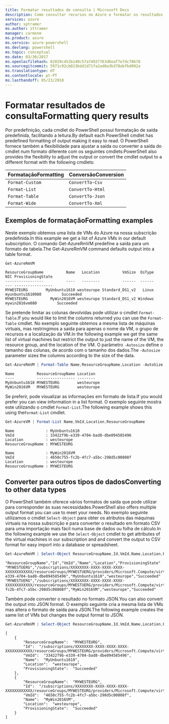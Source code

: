 ```yaml
---
title: Formatar resultados de consulta | Microsoft Docs
description: Como consultar recursos no Azure e formatar os resultados.
services: azure
author: sptramer
ms.author: sttramer
manager: carmonm
ms.product: azure
ms.service: azure-powershell
ms.devlang: powershell
ms.topic: conceptual
ms.date: 03/30/2017
ms.openlocfilehash: 62029c452b140c57a74937763d6eaf7e7dc78678
ms.sourcegitcommit: 5971c92cb023bdd1d71fa2ad0a3b378abfbd092a
ms.translationtype: HT
ms.contentlocale: pt-PT
ms.lasthandoff: 05/23/2018
---
```

# <a name="formatting-query-results"></a><span data-ttu-id="69be0-103">Formatar resultados de consulta</span><span class="sxs-lookup"><span data-stu-id="69be0-103">Formatting query results</span></span>

<span data-ttu-id="69be0-104">Por predefinição, cada cmdlet do PowerShell possui formatação de saída predefinida, facilitando a leitura.</span><span class="sxs-lookup"><span data-stu-id="69be0-104">By default each PowerShell cmdlet has predefined formatting of output making it easy to read.</span></span>  <span data-ttu-id="69be0-105">O PowerShell fornece também a flexibilidade para ajustar a saída ou converter a saída do cmdlet num formato diferente com os seguintes cmdlets:</span><span class="sxs-lookup"><span data-stu-id="69be0-105">PowerShell also provides the flexibility to adjust the output or convert the cmdlet output to a different format with the following cmdlets:</span></span>

| <span data-ttu-id="69be0-106">Formatação</span><span class="sxs-lookup"><span data-stu-id="69be0-106">Formatting</span></span>      | <span data-ttu-id="69be0-107">Conversão</span><span class="sxs-lookup"><span data-stu-id="69be0-107">Conversion</span></span>       |
|-----------------|------------------|
| `Format-Custom` | `ConvertTo-Csv`  |
| `Format-List`   | `ConvertTo-Html` |
| `Format-Table`  | `ConvertTo-Json` |
| `Format-Wide`   | `ConvertTo-Xml`  |

## <a name="formatting-examples"></a><span data-ttu-id="69be0-108">Exemplos de formatação</span><span class="sxs-lookup"><span data-stu-id="69be0-108">Formatting examples</span></span>

<span data-ttu-id="69be0-109">Neste exemplo obtemos uma lista de VMs do Azure na nossa subscrição predefinida.</span><span class="sxs-lookup"><span data-stu-id="69be0-109">In this example we get a list of Azure VMs in our default subscription.</span></span>  <span data-ttu-id="69be0-110">O comando Get-AzureRmVM predefine a saída para um formato de tabela.</span><span class="sxs-lookup"><span data-stu-id="69be0-110">The Get-AzureRmVM command defaults output into a table format.</span></span>

```powershell
Get-AzureRmVM
```

```
ResourceGroupName          Name   Location          VmSize  OsType              NIC ProvisioningState
-----------------          ----   --------          ------  ------              --- -----------------
MYWESTEURG        MyUnbuntu1610 westeurope Standard_DS1_v2   Linux myunbuntu1610980         Succeeded
MYWESTEURG          MyWin2016VM westeurope Standard_DS1_v2 Windows   mywin2016vm880         Succeeded
```

<span data-ttu-id="69be0-111">Se pretende limitar as colunas devolvidas pode utilizar o cmdlet `Format-Table`.</span><span class="sxs-lookup"><span data-stu-id="69be0-111">If you would like to limit the columns returned you can use the `Format-Table` cmdlet.</span></span> <span data-ttu-id="69be0-112">No exemplo seguinte obtemos a mesma lista de máquinas virtuais, mas restringimos a saída para apenas o nome da VM, o grupo de recursos e a localização da VM.</span><span class="sxs-lookup"><span data-stu-id="69be0-112">In the following example we get the same list of virtual machines but restrict the output to just the name of the VM, the resource group, and the location of the VM.</span></span>  <span data-ttu-id="69be0-113">O parâmetro `-Autosize` define o tamanho das colunas, de acordo com o tamanho dos dados.</span><span class="sxs-lookup"><span data-stu-id="69be0-113">The `-Autosize` parameter sizes the columns according to the size of the data.</span></span>

```powershell
Get-AzureRmVM | Format-Table Name,ResourceGroupName,Location -AutoSize
```

```
Name          ResourceGroupName Location
----          ----------------- --------
MyUnbuntu1610 MYWESTEURG        westeurope
MyWin2016VM   MYWESTEURG        westeurope
```

<span data-ttu-id="69be0-114">Se preferir, pode visualizar as informações em formato de lista.</span><span class="sxs-lookup"><span data-stu-id="69be0-114">If you would prefer you can view information in a list format.</span></span> <span data-ttu-id="69be0-115">O exemplo seguinte mostra este utilizando o cmdlet `Format-List`.</span><span class="sxs-lookup"><span data-stu-id="69be0-115">The following example shows this using the`Format-List` cmdlet.</span></span>

```powershell
Get-AzureVM | Format-List Name,VmId,Location,ResourceGroupName
```

```
Name              : MyUnbuntu1610
VmId              : 33422f9b-e339-4704-bad8-dbe094585496
Location          : westeurope
ResourceGroupName : MYWESTEURG

Name              : MyWin2016VM
VmId              : 4650c755-fc2b-4fc7-a5bc-298d5c00808f
Location          : westeurope
ResourceGroupName : MYWESTEURG
```

## <a name="converting-to-other-data-types"></a><span data-ttu-id="69be0-116">Converter para outros tipos de dados</span><span class="sxs-lookup"><span data-stu-id="69be0-116">Converting to other data types</span></span>

<span data-ttu-id="69be0-117">O PowerShell também oferece vários formatos de saída que pode utilizar para corresponder às suas necessidades.</span><span class="sxs-lookup"><span data-stu-id="69be0-117">PowerShell also offers multiple output format you can use to meet your needs.</span></span>  <span data-ttu-id="69be0-118">No exemplo seguinte utilizamos o cmdlet `Select-Object` para obter os atributos das máquinas virtuais na nossa subscrição e para converter o resultado em formato CSV para uma importação mais fácil numa base de dados ou folha de cálculo.</span><span class="sxs-lookup"><span data-stu-id="69be0-118">In the following example we use the `Select-Object` cmdlet to get attributes of the virtual machines in our subscription and and convert the output to CSV format for easy import into a database or spreadsheet.</span></span>

```powershell
Get-AzureRmVM | Select-Object ResourceGroupName,Id,VmId,Name,Location,ProvisioningState | ConvertTo-Csv -NoTypeInformation
```

```
"ResourceGroupName","Id","VmId","Name","Location","ProvisioningState"
"MYWESTUERG","/subscriptions/XXXXXXXX-XXXX-XXXX-XXXX-XXXXXXXXXXXX/resourceGroups/MYWESTUERG/providers/Microsoft.Compute/virtualMachines/MyUnbuntu1610","33422f9b-e339-4704-bad8-dbe094585496","MyUnbuntu1610","westeurope","Succeeded"
"MYWESTUERG","/subscriptions/XXXXXXXX-XXXX-XXXX-XXXX-XXXXXXXXXXXX/resourceGroups/MYWESTUERG/providers/Microsoft.Compute/virtualMachines/MyWin2016VM","4650c755-fc2b-4fc7-a5bc-298d5c00808f","MyWin2016VM","westeurope","Succeeded"
```

<span data-ttu-id="69be0-119">Também pode converter o resultado no formato JSON.</span><span class="sxs-lookup"><span data-stu-id="69be0-119">You can also convert the output into JSON format.</span></span>  <span data-ttu-id="69be0-120">O exemplo seguinte cria a mesma lista de VMs mas altera o formato de saída para JSON.</span><span class="sxs-lookup"><span data-stu-id="69be0-120">The following example creates the same list of VMs but changes the output format to JSON.</span></span>

```powershell
Get-AzureRmVM | Select-Object ResourceGroupName,Id,VmId,Name,Location,ProvisioningState | ConvertTo-Json
```

```
[
    {
        "ResourceGroupName":  "MYWESTEURG",
        "Id":  "/subscriptions/XXXXXXXX-XXXX-XXXX-XXXX-XXXXXXXXXXXX/resourceGroups/MYWESTEURG/providers/Microsoft.Compute/virtualMachines/MyUnbuntu1610",
        "VmId":  "33422f9b-e339-4704-bad8-dbe094585496",
        "Name":  "MyUnbuntu1610",
        "Location":  "westeurope",
        "ProvisioningState":  "Succeeded"
    },
    {
        "ResourceGroupName":  "MYWESTEURG",
        "Id":  "/subscriptions/XXXXXXXX-XXXX-XXXX-XXXX-XXXXXXXXXXXX/resourceGroups/MYWESTEURG/providers/Microsoft.Compute/virtualMachines/MyWin2016VM",
        "VmId":  "4650c755-fc2b-4fc7-a5bc-298d5c00808f",
        "Name":  "MyWin2016VM",
        "Location":  "westeurope",
        "ProvisioningState":  "Succeeded"
    }
]
```
